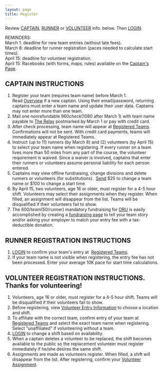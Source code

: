 ```yaml
---
layout: page
title: Register
---
```


Review [CAPTAIN](http://therelay.com/online_entry.htm#captain), [RUNNER](http://therelay.com/online_entry.htm#runner) or [VOLUNTEER](http://therelay.com/online_entry.htm#volunteer) info. below. Then [LOGIN](http://www.therelay.com/app/site/login).

REMINDERS:  
March 1: deadline for new team entries (without late fees).  
March 8: deadline for runner registration (paces needed to calculate start times).  
April 15: deadline for volunteer registration.  
April 15: Racebooks (with forms, maps, rules) available on the [Captain's Page](http://therelay.com/ru_captains.htm).

## CAPTAIN INSTRUCTIONS

1. Register your team (requires team name) before March 1. 
	 Read [Overview](http://therelay.com/re_overview.htm) if a new captain. 
   Using their email/password, returning captains must enter a team name and update their user data. 
   Captains may not enter more than one team. 
2. Mail one nonrefundable $960 check ($1080 after March 1) with team name payable to
   [The Relay](about/who_we_are.html) postmarked by March 1 or pay with credit card. 
3. After check processing, team name will appear at [Registered Teams](http://therelay.com/ru_teams.htm). 
   Confirmations will not be sent. With credit card payments, teams will immediately appear at Registered Teams.
4. Instruct (up to 11) runners (by March 8) and (2) volunteers (by April 15) to select your team name when registering.
   If every runner on a team lives more than 50 miles from any part of the course, the volunteer requirement is 
   waived. Since a waiver is involved, captains that enter their runners or volunteers assume personal liability
   for each person entered. 
5. Captains may view offline fundraising, change divisions and delete runners or volunteers (for substitutions). 
   [Send](about/who_we_are.html) $25 to change a team name or $100 to change a start time. 
6. By April 15, two volunteers, age 16 or older, must register for a 4-5 hour shift. 
   Volunteers may select their assignments when they register. When filled, an assignment will disappear from the list.
   Teams will be disqualified if their volunteers fail to show.
7. The $600/team ($50/runner) mandatory fundraising for [ORU](http://therelay.com/re_contact.htm) is easily 
   accomplished by creating a [fundraising page](http://therelay.com/or_fundraising.htm) to tell your team story 
   and/or asking your employer to match your entry fee with a tax-deductible donation. 

## RUNNER REGISTRATION INSTRUCTIONS

1. [LOGIN](http://www.therelay.com/app/site/login) to confirm your team's entry at 
   [Registered Teams](http://therelay.com/ru_teams.htm). 
2. If your team name is not visible when registering, the entry fee has not been processed. 
   Enter your average 10K pace for start time calculations. 

## VOLUNTEER REGISTRATION INSTRUCTIONS. Thanks for volunteering! 

1. Volunteers, age 16 or older, must register for a 4-5 hour shift. Teams will be disqualified if 
   their volunteers fail to show. 
2. Before registering, view [Volunteer Entry Information](http://therelay.com/vo_entry.htm) to choose 
   a location and shift. 
3. To affiliate with the correct team, confirm entry of your team at 
   [Registered Teams](http://therelay.com/ru_teams.htm) and select the exact team name when registering. 
   Select "unaffiliated" if volunteering without a team. 
4. [LOGIN](http://www.therelay.com/app/site/login) to change a shift based on availability. 
5. When a captain deletes a volunteer to be replaced, the shift becomes available to the public so the 
   replacement volunteer must register immediately if he/she desires the same shift. 
6. Assignments are made as volunteers register. When filled, a shift will disappear from the list. 
   After registering, confirm your [Volunteer Assignment](http://therelay.com/vo_assign.htm). 
